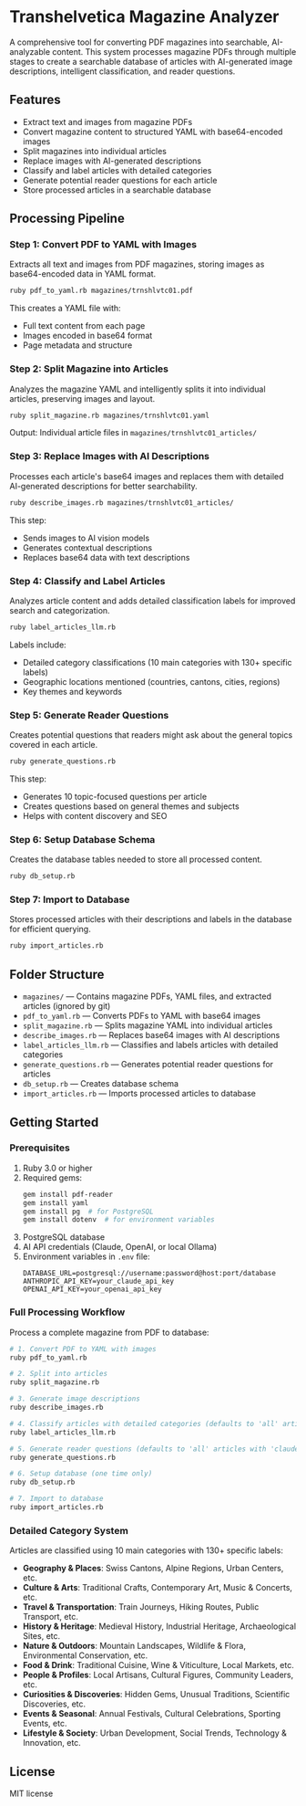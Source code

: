# Transhelvetica Magazine Analyzer

A comprehensive tool for converting PDF magazines into searchable, AI-analyzable content. This system processes magazine PDFs through multiple stages to create a searchable database of articles with AI-generated image descriptions, intelligent classification, and reader questions.

## Features
- Extract text and images from magazine PDFs
- Convert magazine content to structured YAML with base64-encoded images
- Split magazines into individual articles
- Replace images with AI-generated descriptions
- Classify and label articles with detailed categories
- Generate potential reader questions for each article
- Store processed articles in a searchable database

## Processing Pipeline

### Step 1: Convert PDF to YAML with Images
Extracts all text and images from PDF magazines, storing images as base64-encoded data in YAML format.

```bash
ruby pdf_to_yaml.rb magazines/trnshlvtc01.pdf
```

This creates a YAML file with:
- Full text content from each page
- Images encoded in base64 format
- Page metadata and structure

### Step 2: Split Magazine into Articles
Analyzes the magazine YAML and intelligently splits it into individual articles, preserving images and layout.

```bash
ruby split_magazine.rb magazines/trnshlvtc01.yaml
```

Output: Individual article files in `magazines/trnshlvtc01_articles/`

### Step 3: Replace Images with AI Descriptions
Processes each article's base64 images and replaces them with detailed AI-generated descriptions for better searchability.

```bash
ruby describe_images.rb magazines/trnshlvtc01_articles/
```

This step:
- Sends images to AI vision models
- Generates contextual descriptions
- Replaces base64 data with text descriptions

### Step 4: Classify and Label Articles
Analyzes article content and adds detailed classification labels for improved search and categorization.

```bash
ruby label_articles_llm.rb
```

Labels include:
- Detailed category classifications (10 main categories with 130+ specific labels)
- Geographic locations mentioned (countries, cantons, cities, regions)
- Key themes and keywords

### Step 5: Generate Reader Questions
Creates potential questions that readers might ask about the general topics covered in each article.

```bash
ruby generate_questions.rb
```

This step:
- Generates 10 topic-focused questions per article
- Creates questions based on general themes and subjects
- Helps with content discovery and SEO

### Step 6: Setup Database Schema
Creates the database tables needed to store all processed content.

```bash
ruby db_setup.rb
```

### Step 7: Import to Database
Stores processed articles with their descriptions and labels in the database for efficient querying.

```bash
ruby import_articles.rb
```

## Folder Structure
- `magazines/` — Contains magazine PDFs, YAML files, and extracted articles (ignored by git)
- `pdf_to_yaml.rb` — Converts PDFs to YAML with base64 images
- `split_magazine.rb` — Splits magazine YAML into individual articles
- `describe_images.rb` — Replaces base64 images with AI descriptions
- `label_articles_llm.rb` — Classifies and labels articles with detailed categories
- `generate_questions.rb` — Generates potential reader questions for articles
- `db_setup.rb` — Creates database schema
- `import_articles.rb` — Imports processed articles to database

## Getting Started

### Prerequisites
1. Ruby 3.0 or higher
2. Required gems:
   ```bash
   gem install pdf-reader
   gem install yaml
   gem install pg  # for PostgreSQL
   gem install dotenv  # for environment variables
   ```
3. PostgreSQL database
4. AI API credentials (Claude, OpenAI, or local Ollama)
5. Environment variables in `.env` file:
   ```
   DATABASE_URL=postgresql://username:password@host:port/database
   ANTHROPIC_API_KEY=your_claude_api_key
   OPENAI_API_KEY=your_openai_api_key
   ```

### Full Processing Workflow
Process a complete magazine from PDF to database:

```bash
# 1. Convert PDF to YAML with images
ruby pdf_to_yaml.rb

# 2. Split into articles
ruby split_magazine.rb

# 3. Generate image descriptions
ruby describe_images.rb

# 4. Classify articles with detailed categories (defaults to 'all' articles with 'claude')
ruby label_articles_llm.rb

# 5. Generate reader questions (defaults to 'all' articles with 'claude')
ruby generate_questions.rb

# 6. Setup database (one time only)
ruby db_setup.rb

# 7. Import to database
ruby import_articles.rb
```

### Detailed Category System
Articles are classified using 10 main categories with 130+ specific labels:

- **Geography & Places**: Swiss Cantons, Alpine Regions, Urban Centers, etc.
- **Culture & Arts**: Traditional Crafts, Contemporary Art, Music & Concerts, etc.
- **Travel & Transportation**: Train Journeys, Hiking Routes, Public Transport, etc.
- **History & Heritage**: Medieval History, Industrial Heritage, Archaeological Sites, etc.
- **Nature & Outdoors**: Mountain Landscapes, Wildlife & Flora, Environmental Conservation, etc.
- **Food & Drink**: Traditional Cuisine, Wine & Viticulture, Local Markets, etc.
- **People & Profiles**: Local Artisans, Cultural Figures, Community Leaders, etc.
- **Curiosities & Discoveries**: Hidden Gems, Unusual Traditions, Scientific Discoveries, etc.
- **Events & Seasonal**: Annual Festivals, Cultural Celebrations, Sporting Events, etc.
- **Lifestyle & Society**: Urban Development, Social Trends, Technology & Innovation, etc.

## License

MIT license
